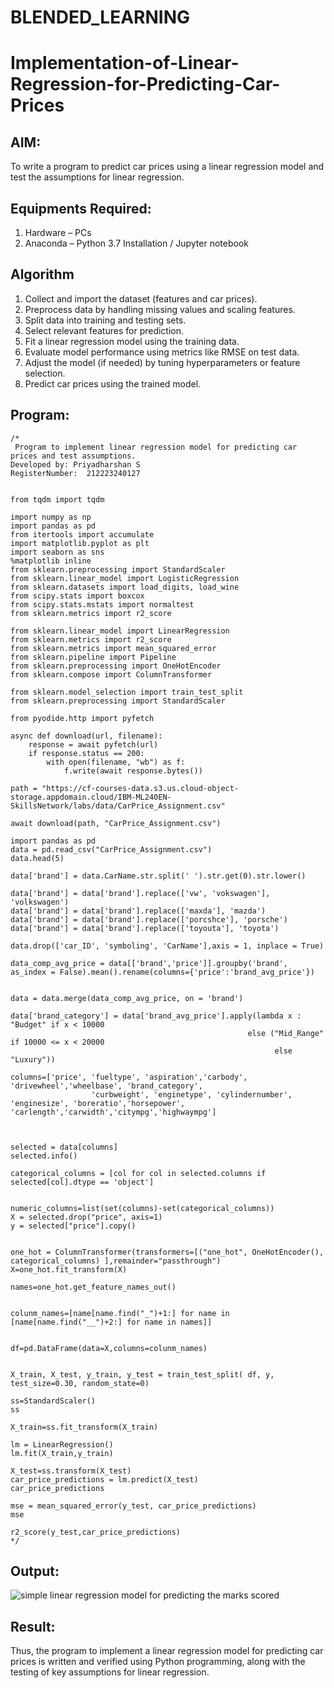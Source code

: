 # BLENDED_LEARNING
# Implementation-of-Linear-Regression-for-Predicting-Car-Prices
## AIM:
To write a program to predict car prices using a linear regression model and test the assumptions for linear regression.

## Equipments Required:
1. Hardware – PCs
2. Anaconda – Python 3.7 Installation / Jupyter notebook

## Algorithm
1. Collect and import the dataset (features and car prices).
2. Preprocess data by handling missing values and scaling features.
3. Split data into training and testing sets.
4. Select relevant features for prediction.
5. Fit a linear regression model using the training data.
6. Evaluate model performance using metrics like RMSE on test data.
7. Adjust the model (if needed) by tuning hyperparameters or feature selection.
8. Predict car prices using the trained model.
## Program:
```
/*
 Program to implement linear regression model for predicting car prices and test assumptions.
Developed by: Priyadharshan S
RegisterNumber:  212223240127


from tqdm import tqdm

import numpy as np
import pandas as pd
from itertools import accumulate
import matplotlib.pyplot as plt
import seaborn as sns
%matplotlib inline
from sklearn.preprocessing import StandardScaler
from sklearn.linear_model import LogisticRegression
from sklearn.datasets import load_digits, load_wine
from scipy.stats import boxcox
from scipy.stats.mstats import normaltest
from sklearn.metrics import r2_score 

from sklearn.linear_model import LinearRegression
from sklearn.metrics import r2_score 
from sklearn.metrics import mean_squared_error
from sklearn.pipeline import Pipeline
from sklearn.preprocessing import OneHotEncoder
from sklearn.compose import ColumnTransformer

from sklearn.model_selection import train_test_split
from sklearn.preprocessing import StandardScaler

from pyodide.http import pyfetch
 
async def download(url, filename):
    response = await pyfetch(url)
    if response.status == 200:
        with open(filename, "wb") as f:
            f.write(await response.bytes())
 
path = "https://cf-courses-data.s3.us.cloud-object-storage.appdomain.cloud/IBM-ML240EN-SkillsNetwork/labs/data/CarPrice_Assignment.csv"
 
await download(path, "CarPrice_Assignment.csv")

import pandas as pd 
data = pd.read_csv("CarPrice_Assignment.csv") 
data.head(5)

data['brand'] = data.CarName.str.split(' ').str.get(0).str.lower()

data['brand'] = data['brand'].replace(['vw', 'vokswagen'], 'volkswagen')
data['brand'] = data['brand'].replace(['maxda'], 'mazda')
data['brand'] = data['brand'].replace(['porcshce'], 'porsche')
data['brand'] = data['brand'].replace(['toyouta'], 'toyota')

data.drop(['car_ID', 'symboling', 'CarName'],axis = 1, inplace = True)

data_comp_avg_price = data[['brand','price']].groupby('brand', as_index = False).mean().rename(columns={'price':'brand_avg_price'})


data = data.merge(data_comp_avg_price, on = 'brand')

data['brand_category'] = data['brand_avg_price'].apply(lambda x : "Budget" if x < 10000 
                                                     else ("Mid_Range" if 10000 <= x < 20000
                                                           else "Luxury"))

columns=['price', 'fueltype', 'aspiration','carbody', 'drivewheel','wheelbase', 'brand_category',
                  'curbweight', 'enginetype', 'cylindernumber', 'enginesize', 'boreratio','horsepower', 'carlength','carwidth','citympg','highwaympg']



selected = data[columns]
selected.info()

categorical_columns = [col for col in selected.columns if selected[col].dtype == 'object']  


numeric_columns=list(set(columns)-set(categorical_columns))
X = selected.drop("price", axis=1)
y = selected["price"].copy()


one_hot = ColumnTransformer(transformers=[("one_hot", OneHotEncoder(), categorical_columns) ],remainder="passthrough")
X=one_hot.fit_transform(X)

names=one_hot.get_feature_names_out()


colunm_names=[name[name.find("_")+1:] for name in  [name[name.find("__")+2:] for name in names]]


df=pd.DataFrame(data=X,columns=colunm_names)


X_train, X_test, y_train, y_test = train_test_split( df, y, test_size=0.30, random_state=0)

ss=StandardScaler()
ss

X_train=ss.fit_transform(X_train)

lm = LinearRegression()
lm.fit(X_train,y_train)

X_test=ss.transform(X_test)
car_price_predictions = lm.predict(X_test)
car_price_predictions

mse = mean_squared_error(y_test, car_price_predictions)
mse

r2_score(y_test,car_price_predictions)
*/
```

## Output:
![simple linear regression model for predicting the marks scored](sam.png)


## Result:
Thus, the program to implement a linear regression model for predicting car prices is written and verified using Python programming, along with the testing of key assumptions for linear regression.
